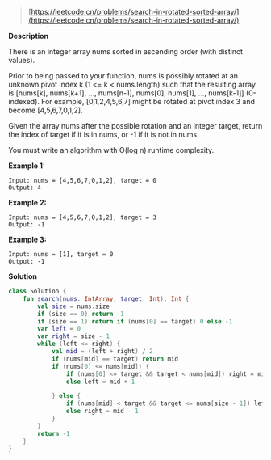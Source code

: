 > [https://leetcode.cn/problems/search-in-rotated-sorted-array/](https://leetcode.cn/problems/search-in-rotated-sorted-array/)

**Description**

There is an integer array nums sorted in ascending order (with distinct values).

Prior to being passed to your function, nums is possibly rotated at an unknown pivot index k (1 <= k < nums.length) such that the resulting array is [nums[k], nums[k+1], ..., nums[n-1], nums[0], nums[1], ..., nums[k-1]] (0-indexed). For example, [0,1,2,4,5,6,7] might be rotated at pivot index 3 and become [4,5,6,7,0,1,2].

Given the array nums after the possible rotation and an integer target, return the index of target if it is in nums, or -1 if it is not in nums.

You must write an algorithm with O(log n) runtime complexity.

**Example 1:**
```text
Input: nums = [4,5,6,7,0,1,2], target = 0
Output: 4
```
**Example 2:**
```text
Input: nums = [4,5,6,7,0,1,2], target = 3
Output: -1
```
**Example 3:**
```text
Input: nums = [1], target = 0
Output: -1
```

**Solution**
```kotlin
class Solution {
    fun search(nums: IntArray, target: Int): Int {
        val size = nums.size
        if (size == 0) return -1
        if (size == 1) return if (nums[0] == target) 0 else -1
        var left = 0
        var right = size - 1
        while (left <= right) {
            val mid = (left + right) / 2
            if (nums[mid] == target) return mid
            if (nums[0] <= nums[mid]) {
                if (nums[0] <= target && target < nums[mid]) right = mid - 1
                else left = mid + 1

            } else {
                if (nums[mid] < target && target <= nums[size - 1]) left = mid + 1
                else right = mid - 1
            }
        }
        return -1
    }
}
```